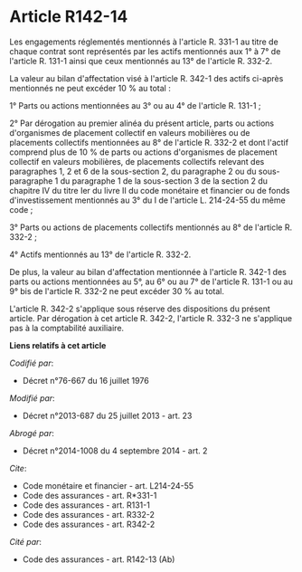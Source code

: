 # Article R142-14

Les engagements réglementés mentionnés à l'article R. 331-1 au titre de chaque contrat sont représentés par les actifs
mentionnés aux 1° à 7° de l'article R. 131-1 ainsi que ceux mentionnés au 13° de l'article R. 332-2. 

La valeur au bilan d'affectation visé à l'article R. 342-1 des actifs ci-après mentionnés ne peut excéder 10 % au total : 

1° Parts ou actions mentionnées au 3° ou au 4° de l'article R. 131-1 ; 

2° Par dérogation au premier alinéa du présent article, parts ou actions d'organismes de placement collectif en valeurs
mobilières ou de placements collectifs mentionnées au 8° de l'article R. 332-2 et dont l'actif comprend plus de 10 % de parts
ou actions d'organismes de placement collectif en valeurs mobilières, de placements collectifs relevant des paragraphes 1, 2
et 6 de la sous-section 2, du paragraphe 2 ou du sous-paragraphe 1 du paragraphe 1 de la sous-section 3 de la section 2 du
chapitre IV du titre Ier du livre II du code monétaire et financier ou de fonds d'investissement mentionnés au 3° du I de
l'article L. 214-24-55 du même code ; 

3° Parts ou actions de placements collectifs mentionnés au 8° de l'article R. 332-2 ; 

4° Actifs mentionnés au 13° de l'article R. 332-2. 

De plus, la valeur au bilan d'affectation mentionnée à l'article R. 342-1 des parts ou actions mentionnées au 5°, au 6° ou au
7° de l'article R. 131-1 ou au 9° bis de l'article R. 332-2 ne peut excéder 30 % au total. 

L'article R. 342-2 s'applique sous réserve des dispositions du présent article. Par dérogation à cet article R. 342-2,
l'article R. 332-3 ne s'applique pas à la comptabilité auxiliaire.

**Liens relatifs à cet article**

_Codifié par_:

  - Décret n°76-667 du 16 juillet 1976

_Modifié par_:

  - Décret n°2013-687 du 25 juillet 2013 - art. 23

_Abrogé par_:

  - Décret n°2014-1008 du 4 septembre 2014 - art. 2

_Cite_:

  - Code monétaire et financier - art. L214-24-55
  - Code des assurances - art. R*331-1
  - Code des assurances - art. R131-1
  - Code des assurances - art. R332-2
  - Code des assurances - art. R342-2

_Cité par_:

  - Code des assurances - art. R142-13 (Ab)
